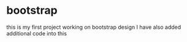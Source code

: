# bootstrap

this is my first project working on bootstrap design
 I have also added additional code into this 
